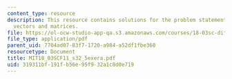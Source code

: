 ```yaml
---
content_type: resource
description: This resource contains solutions for the problem statements related to
  vectors and matrices.
file: https://ol-ocw-studio-app-qa.s3.amazonaws.com/courses/18-03sc-differential-equations-fall-2011/319311bf191fb56e95f932a1c8d0e719_MIT18_03SCF11_s32_5exera.pdf
file_type: application/pdf
parent_uid: 7704ad07-83f7-1720-a984-a52df1fbe360
resourcetype: Document
title: MIT18_03SCF11_s32_5exera.pdf
uid: 319311bf-191f-b56e-95f9-32a1c8d0e719
---
```

